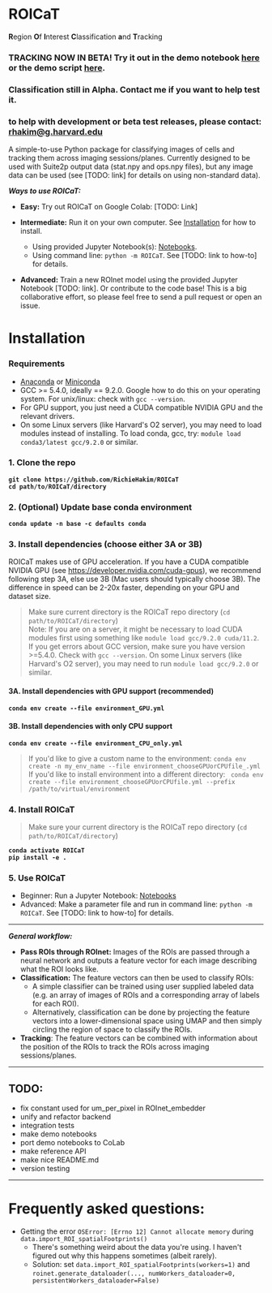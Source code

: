 # ROICaT
**R**egion **O**f **I**nterest **C**lassification **a**nd **T**racking

### TRACKING NOW IN BETA! Try it out in the demo notebook [here](https://github.com/RichieHakim/ROICaT/blob/main/notebooks/tracking_interactive_notebook.ipynb) or the demo script [here](https://github.com/RichieHakim/ROICaT/blob/main/notebooks/tracking_scripted_notebook.ipynb).
### Classification still in Alpha. Contact me if you want to help test it.
### to help with development or beta test releases, please contact:  rhakim@g.harvard.edu

A simple-to-use Python package for classifying images of cells and tracking them across imaging sessions/planes.
Currently designed to be used with Suite2p output data (stat.npy and ops.npy files), but any image data can be used (see [TODO: link] for details on using non-standard data).

***Ways to use ROICaT:***
- **Easy:** Try out ROICaT on Google Colab: [TODO: Link]
- **Intermediate:** Run it on your own computer. See [Installation](#Installation) for how to install.
    - Using provided Jupyter Notebook(s): [Notebooks](https://github.com/RichieHakim/ROICaT/tree/main/notebooks).
    - Using command line: `python -m ROICaT`. See [TODO: link to how-to] for details.

- **Advanced:** Train a new ROInet model using the provided Jupyter Notebook [TODO: link]. Or contribute to the code base! This is a big collaborative effort, so please feel free to send a pull request or open an issue.


# Installation

### Requirements
- [Anaconda](https://www.anaconda.com/distribution/) or [Miniconda](https://docs.conda.io/en/latest/miniconda.html)<br>
- GCC >= 5.4.0, ideally == 9.2.0. Google how to do this on your operating system. For unix/linux: check with `gcc --version`.<br>
- For GPU support, you just need a CUDA compatible NVIDIA GPU and the relevant drivers. 
- On some Linux servers (like Harvard's O2 server), you may need to load modules instead of installing. To load conda, gcc, try: `module load conda3/latest gcc/9.2.0` or similar.<br>

### 1. Clone the repo
**`git clone https://github.com/RichieHakim/ROICaT`**<br>
**`cd path/to/ROICaT/directory`**<br>

### 2. (Optional) Update base conda environment
**`conda update -n base -c defaults conda`**<br>

### 3. Install dependencies (choose either 3A or 3B)
ROICaT makes use of GPU acceleration. If you have a CUDA compatible NVIDIA GPU (see https://developer.nvidia.com/cuda-gpus), we recommend following step 3A, else use 3B (Mac users should typically choose 3B). The difference in speed can be 2-20x faster, depending on your GPU and dataset size.
>Make sure current directory is the ROICaT repo directory (`cd path/to/ROICaT/directory`)<br>
>Note: If you are on a server, it might be necessary to load CUDA modules first using something like `module load gcc/9.2.0 cuda/11.2`.<br>
>If you get errors about GCC version, make sure you have version >=5.4.0. Check with `gcc --version`. On some Linux servers (like Harvard's O2 server), you may need to run `module load gcc/9.2.0` or similar.<br>

#### 3A. Install dependencies with GPU support (recommended)<br>
**`conda env create --file environment_GPU.yml`**<br>

#### 3B. Install dependencies with only CPU support<br>
**`conda env create --file environment_CPU_only.yml`**<br>

> If you'd like to give a custom name to the environment: `conda env create -n my_env_name --file environment_chooseGPUorCPUfile_.yml`<br>
> If you'd like to install environment into a different directory: ` conda env create --file environment_chooseGPUorCPUfile.yml --prefix /path/to/virtual/environment`<br>

### 4. Install ROICaT<br>
>Make sure your current directory is the ROICaT repo directory (`cd path/to/ROICaT/directory`)<br>

**`conda activate ROICaT`**<br>
**`pip install -e .`**<br>

### 5. Use ROICaT<br>
- Beginner: Run a Jupyter Notebook: [Notebooks](https://github.com/RichieHakim/ROICaT/tree/main/notebooks)<br>
- Advanced: Make a parameter file and run in command line: `python -m ROICaT`. See [TODO: link to how-to] for details.<br>

-------------

***General workflow:***
- **Pass ROIs through ROInet:** Images of the ROIs are passed through a neural network and outputs a feature vector for each image describing what the ROI looks like.
- **Classification:** The feature vectors can then be used to classify ROIs:
    - A simple classifier can be trained using user supplied labeled data (e.g. an array of images of ROIs and a corresponding array of labels for each ROI).
    - Alternatively, classification can be done by projecting the feature vectors into a lower-dimensional space using UMAP and then simply circling the region of space to classify the ROIs.
- **Tracking**: The feature vectors can be combined with information about the position of the ROIs to track the ROIs across imaging sessions/planes.


-------------
## TODO:
- fix constant used for um_per_pixel in ROInet_embedder
- unify and refactor backend
- integration tests
- make demo notebooks
- port demo notebooks to CoLab
- make reference API
- make nice README.md
- version testing


-------------
# Frequently asked questions:
- Getting the error `OSError: [Errno 12] Cannot allocate memory` during `data.import_ROI_spatialFootprints()`
    - There's something weird about the data you're using. I haven't figured out why this happens sometimes (albeit rarely).
    - Solution: set `data.import_ROI_spatialFootprints(workers=1)` and `roinet.generate_dataloader(..., numWorkers_dataloader=0, persistentWorkers_dataloader=False)`
